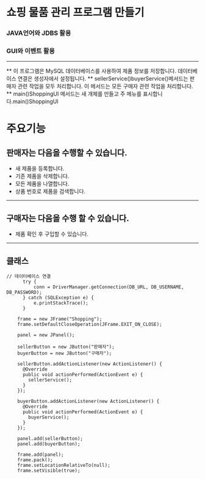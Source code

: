 # 쇼핑 물품 관리 프로그램 만들기

### JAVA언어와 JDBS 활용
### GUI와 이벤트 활용
***

** 이 프로그램은 MySQL 데이터베이스를 사용하여 제품 정보를 저장합니다. 데이터베이스 연결은 생성자에서 설정됩니다.
** sellerService()buyerService()메서드는 판매자 관련 작업을 모두 처리합니다. 이 메서드는 모든 구매자 관련 작업을 처리합니다.
** main()ShoppingUI 메서드는 새 개체를 만들고 주 메뉴를 표시합니다.main()ShoppingUI

# 주요기능

판매자는 다음을 수행할 수 있습니다.
-------------
* 새 제품을 등록합니다.
* 기존 제품을 삭제합니다.
* 모든 제품을 나열합니다.
* 상품 번호로 제품을 검색합니다.
***
구매자는 다음을 수행 할 수 있습니다.
----
* 제품 확인 후 구입할 수 있습니다.
----



## 클래스
```
// 데이터베이스 연결
	  try {
          conn = DriverManager.getConnection(DB_URL, DB_USERNAME, DB_PASSWORD);
      } catch (SQLException e) {
          e.printStackTrace();
      }
	  
    frame = new JFrame("Shopping");
    frame.setDefaultCloseOperation(JFrame.EXIT_ON_CLOSE);

    panel = new JPanel();
    
    sellerButton = new JButton("판매자");
    buyerButton = new JButton("구매자");

    sellerButton.addActionListener(new ActionListener() {
      @Override
      public void actionPerformed(ActionEvent e) {
        sellerService();
      }
    });

    buyerButton.addActionListener(new ActionListener() {
      @Override
      public void actionPerformed(ActionEvent e) {
        buyerService();
      }
    });

    panel.add(sellerButton);
    panel.add(buyerButton);

    frame.add(panel);
    frame.pack();
    frame.setLocationRelativeTo(null);
    frame.setVisible(true);
```

